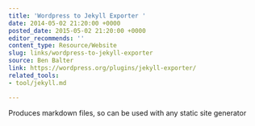 ```yaml
---
title: 'Wordpress to Jekyll Exporter '
date: 2014-05-02 21:20:00 +0000
posted_date: 2015-05-02 21:20:00 +0000
editor_recommends: ''
content_type: Resource/Website
slug: links/wordpress-to-jekyll-exporter
source: Ben Balter
link: https://wordpress.org/plugins/jekyll-exporter/
related_tools:
- tool/jekyll.md

---
```

Produces markdown files, so can be used with any static site generator



